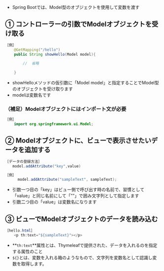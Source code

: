- Spring Bootでは、Model型のオブジェクトを使用して変数を渡す

## ① コントローラーの引数でModelオブジェクトを受け取る
```java
［例］
	@GetMapping("/hello")
	public String showHello(Model model){
	
	    //  省略
	
	}
```
- showHelloメソッドの仮引数に「Model model」と指定することでModel型のオブジェクトを受け取ります
- modelは変数名です

### （補足）Modelオブジェクトにはインポート文が必要

```java
［例］
	import org.springframework.ui.Model;
```

## ② Modelオブジェクトに、ビューで表示させたいデータを追加する
```java
［データの登録方法］
　　model.addAttribute("key",value)

［例］
	　model.addAttribute("sampleText", sampleText);
```

- 引数一つ目の「key」はビュー側で呼び出す時の名前で、習慣として「value」と同じ名前にして「””」で囲み文字列として指定します
- 引数二つ目の「value」は変数名になります

## ③ ビューでModelオブジェクトのデータを読み込む
```java
［hello.html］
	<p th:text="${sampleText}"></p>
```

- **`th:text`**属性とは、Thymeleafで提供された、データを入れるのを指定する属性のこと
- `${}`とは、変数を入れる箱のようなもので、文字列を変数名として認識し変数を取得します。
